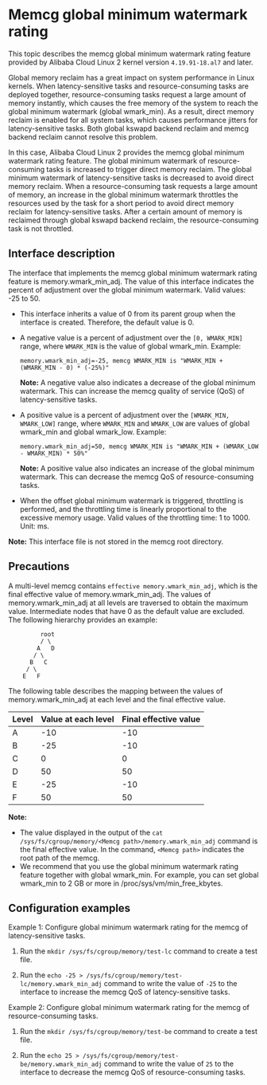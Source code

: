 # Memcg global minimum watermark rating

This topic describes the memcg global minimum watermark rating feature provided by Alibaba Cloud Linux 2 kernel version `4.19.91-18.al7` and later.

Global memory reclaim has a great impact on system performance in Linux kernels. When latency-sensitive tasks and resource-consuming tasks are deployed together, resource-consuming tasks request a large amount of memory instantly, which causes the free memory of the system to reach the global minimum watermark \(global wmark\_min\). As a result, direct memory reclaim is enabled for all system tasks, which causes performance jitters for latency-sensitive tasks. Both global kswapd backend reclaim and memcg backend reclaim cannot resolve this problem.

In this case, Alibaba Cloud Linux 2 provides the memcg global minimum watermark rating feature. The global minimum watermark of resource-consuming tasks is increased to trigger direct memory reclaim. The global minimum watermark of latency-sensitive tasks is decreased to avoid direct memory reclaim. When a resource-consuming task requests a large amount of memory, an increase in the global minimum watermark throttles the resources used by the task for a short period to avoid direct memory reclaim for latency-sensitive tasks. After a certain amount of memory is reclaimed through global kswapd backend reclaim, the resource-consuming task is not throttled.

## Interface description

The interface that implements the memcg global minimum watermark rating feature is memory.wmark\_min\_adj. The value of this interface indicates the percent of adjustment over the global minimum watermark. Valid values: -25 to 50.

-   This interface inherits a value of 0 from its parent group when the interface is created. Therefore, the default value is 0.
-   A negative value is a percent of adjustment over the `[0, WMARK_MIN]` range, where `WMARK_MIN` is the value of global wmark\_min. Example:

    ```
    memory.wmark_min_adj=-25, memcg WMARK_MIN is "WMARK_MIN + (WMARK_MIN - 0) * (-25%)"
    ```

    **Note:** A negative value also indicates a decrease of the global minimum watermark. This can increase the memcg quality of service \(QoS\) of latency-sensitive tasks.

-   A positive value is a percent of adjustment over the `[WMARK_MIN, WMARK_LOW]` range, where `WMARK_MIN` and `WMARK_LOW` are values of global wmark\_min and global wmark\_low. Example:

    ```
    memory.wmark_min_adj=50, memcg WMARK_MIN is "WMARK_MIN + (WMARK_LOW - WMARK_MIN) * 50%"
    ```

    **Note:** A positive value also indicates an increase of the global minimum watermark. This can decrease the memcg QoS of resource-consuming tasks.

-   When the offset global minimum watermark is triggered, throttling is performed, and the throttling time is linearly proportional to the excessive memory usage. Valid values of the throttling time: 1 to 1000. Unit: ms.

**Note:** This interface file is not stored in the memcg root directory.

## Precautions

A multi-level memcg contains `effective memory.wmark_min_adj`, which is the final effective value of memory.wmark\_min\_adj. The values of memory.wmark\_min\_adj at all levels are traversed to obtain the maximum value. Intermediate nodes that have 0 as the default value are excluded. The following hierarchy provides an example:

```
         root
         / \
        A   D
       / \
      B   C
     / \
    E   F
```

The following table describes the mapping between the values of memory.wmark\_min\_adj at each level and the final effective value.

|Level|Value at each level|Final effective value|
|-----|-------------------|---------------------|
|A|-10|-10|
|B|-25|-10|
|C|0|0|
|D|50|50|
|E|-25|-10|
|F|50|50|

**Note:**

-   The value displayed in the output of the `cat /sys/fs/cgroup/memory/<Memcg path>/memory.wmark_min_adj` command is the final effective value. In the command, `<Memcg path>` indicates the root path of the memcg.
-   We recommend that you use the global minimum watermark rating feature together with global wmark\_min. For example, you can set global wmark\_min to 2 GB or more in /proc/sys/vm/min\_free\_kbytes.

## Configuration examples

Example 1: Configure global minimum watermark rating for the memcg of latency-sensitive tasks.

1.  Run the `mkdir /sys/fs/cgroup/memory/test-lc` command to create a test file.

2.  Run the `echo -25 > /sys/fs/cgroup/memory/test-lc/memory.wmark_min_adj` command to write the value of `-25` to the interface to increase the memcg QoS of latency-sensitive tasks.


Example 2: Configure global minimum watermark rating for the memcg of resource-consuming tasks.

1.  Run the `mkdir /sys/fs/cgroup/memory/test-be` command to create a test file.

2.  Run the `echo 25 > /sys/fs/cgroup/memory/test-be/memory.wmark_min_adj` command to write the value of `25` to the interface to decrease the memcg QoS of resource-consuming tasks.


